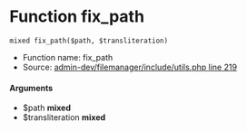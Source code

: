 Function fix_path
===========================





    mixed fix_path($path, $transliteration)

* Function name: fix_path
* Source: [admin-dev/filemanager/include/utils.php line 219](https://github.com/PrestaShop/PrestaShop/blob/1.6.1.1/admin-dev/filemanager/include/utils.php#L219)

#### Arguments
* $path **mixed**
* $transliteration **mixed**

